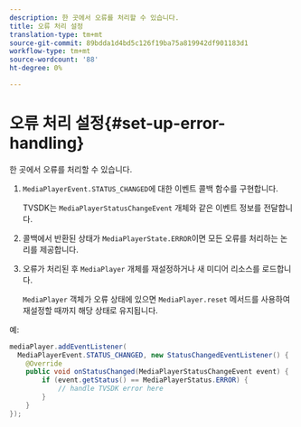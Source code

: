 ```yaml
---
description: 한 곳에서 오류를 처리할 수 있습니다.
title: 오류 처리 설정
translation-type: tm+mt
source-git-commit: 89bdda1d4bd5c126f19ba75a819942df901183d1
workflow-type: tm+mt
source-wordcount: '88'
ht-degree: 0%

---
```



# 오류 처리 설정{#set-up-error-handling}

한 곳에서 오류를 처리할 수 있습니다.

1. `MediaPlayerEvent.STATUS_CHANGED`에 대한 이벤트 콜백 함수를 구현합니다.

   TVSDK는 `MediaPlayerStatusChangeEvent` 개체와 같은 이벤트 정보를 전달합니다.
1. 콜백에서 반환된 상태가 `MediaPlayerState.ERROR`이면 모든 오류를 처리하는 논리를 제공합니다.
1. 오류가 처리된 후 `MediaPlayer` 개체를 재설정하거나 새 미디어 리소스를 로드합니다.

   `MediaPlayer` 객체가 오류 상태에 있으면 `MediaPlayer.reset` 메서드를 사용하여 재설정할 때까지 해당 상태로 유지됩니다.

<!--<a id="example_49FF225E92EA494AA06B2E5F26101F4C"></a>-->

예:

```java
mediaPlayer.addEventListener( 
  MediaPlayerEvent.STATUS_CHANGED, new StatusChangedEventListener() { 
    @Override 
    public void onStatusChanged(MediaPlayerStatusChangeEvent event) { 
        if (event.getStatus() == MediaPlayerStatus.ERROR) { 
            // handle TVSDK error here 
        } 
    } 
});
```

